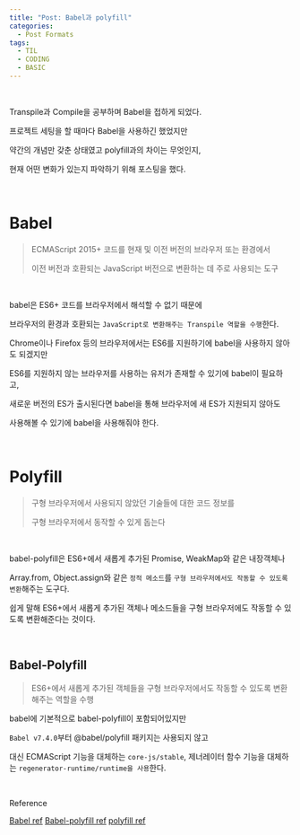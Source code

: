 ```yaml
---
title: "Post: Babel과 polyfill"
categories:
  - Post Formats
tags:
  - TIL
  - CODING
  - BASIC
---
```


<br>

Transpile과 Compile을 공부하며 Babel을 접하게 되었다.

프로젝트 세팅을 할 때마다 Babel을 사용하긴 했었지만

약간의 개념만 갖춘 상태였고 polyfill과의 차이는 무엇인지,

현재 어떤 변화가 있는지 파악하기 위해 포스팅을 했다.

<br>

# Babel

> ECMAScript 2015+ 코드를 현재 및 이전 버전의 브라우저 또는 환경에서
> 
> 이전 버전과 호환되는 JavaScript 버전으로 변환하는 데 주로 사용되는 도구

<br>

babel은 ES6+ 코드를 브라우저에서 해석할 수 없기 때문에

브라우저의 환경과 호환되는 `JavaScript로 변환해주는 Transpile 역할을 수행`한다.

Chrome이나 Firefox 등의 브라우저에서는 ES6를 지원하기에 babel을 사용하지 않아도 되겠지만

ES6를 지원하지 않는 브라우저를 사용하는 유저가 존재할 수 있기에 babel이 필요하고,

새로운 버전의 ES가 출시된다면 babel을 통해 브라우저에 새 ES가 지원되지 않아도

사용해볼 수 있기에 babel을 사용해줘야 한다.

<br>

# Polyfill

>  구형 브라우저에서 사용되지 않았던 기술들에 대한 코드 정보를
>  
>  구형 브라우저에서 동작할 수 있게 돕는다

<br>

babel-polyfill은 ES6+에서 새롭게 추가된 Promise, WeakMap와 같은 내장객체나

Array.from, Object.assign와 같은 `정적 메소드`를 `구형 브라우저에서도 작동할 수 있도록 변환`해주는 도구다.

쉽게 말해 ES6+에서 새롭게 추가된 객체나 메소드들을 구형 브라우저에도 작동할 수 있도록 변환해준다는 것이다.

<br>

## Babel-Polyfill

> ES6+에서 새롭게 추가된 객체들을 구형 브라우저에서도 작동할 수 있도록 변환해주는 역할을 수행

babel에 기본적으로 babel-polyfill이 포함되어있지만

`Babel v7.4.0`부터 @babel/polyfill 패키지는 사용되지 않고

대신 ECMAScript 기능을 대체하는 `core-js/stable`,  제너레이터 함수 기능을 대체하는 `regenerator-runtime/runtime을 사용`한다.


<br>

Reference

[Babel ref](https://babeljs.io/docs/en/index.html)
[Babel-polyfill ref](https://babeljs.io/docs/en/babel-polyfill)
[polyfill ref](https://yamoo9.gitbook.io/webpack/react/create-your-own-react-app/configure-polyfills)

